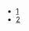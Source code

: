 - [1](https://github.com/gaoxinge/docker/tree/master/web/gin/1)
- [2](https://github.com/gaoxinge/docker/tree/master/web/gin/2)